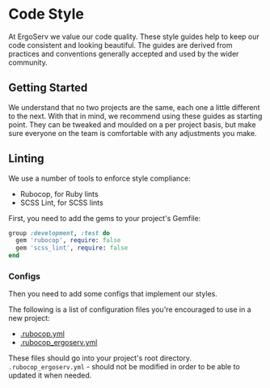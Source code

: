 # Code Style

At ErgoServ we value our code quality. These style guides help to keep our code
consistent and looking beautiful. The guides are derived from practices and
conventions generally accepted and used by the wider community.

## Getting Started

We understand that no two projects are the same, each one a little different to
the next. With that in mind, we recommend using these guides as starting point.
They can be tweaked and moulded on a per project basis, but make sure everyone
on the team is comfortable with any adjustments you make.

## Linting

We use a number of tools to enforce style compliance:

  * Rubocop, for Ruby lints
  * SCSS Lint, for SCSS lints

First, you need to add the gems to your project's Gemfile:

```ruby
group :development, :test do
  gem 'rubocop', require: false
  gem 'scss_lint', require: false
end
```

### Configs

Then you need to add some configs that implement our styles.

The following is a list of configuration files you're encouraged to use in a new project:

* [.rubocop.yml](templates/.rubocop.yml)
* [.rubocop_ergoserv.yml](templates/.rubocop_ergoserv.yml)

These files should go into your project's root directory.
`.rubocop_ergoserv.yml` - should not be modified in order to be able to updated it when needed.
